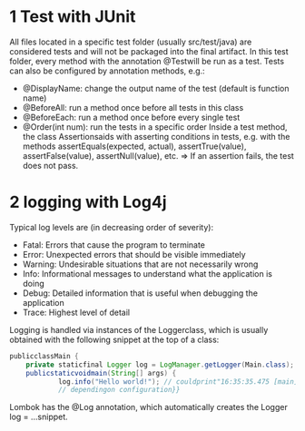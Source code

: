 
# 1 Test with JUnit


All files located in a specific test folder (usually src/test/java) are considered tests and will not be packaged into the final artifact.
In this test folder, every method with the annotation @Testwill be run as a test. Tests can also be configured by annotation methods, e.g.:
- @DisplayName: change the output name of the test (default is function name)
- @BeforeAll: run a method once before all tests in this class
- @BeforeEach: run a method once before every single test
- @Order(int num): run the tests in a specific order
Inside a test method, the class Assertionsaids with asserting conditions in tests, e.g. with the methods assertEquals(expected, actual), assertTrue(value), assertFalse(value), assertNull(value), etc.
=> If an assertion fails, the test does not pass.




# 2 logging with Log4j

Typical log levels are (in decreasing order of severity):
- Fatal: Errors that cause the program to terminate
- Error: Unexpected errors that should be visible immediately
- Warning: Undesirable situations that are not necessarily wrong
- Info: Informational messages to understand what the application is doing
- Debug: Detailed information that is useful when debugging the application
- Trace: Highest level of detail


Logging is handled via instances of the Loggerclass, which is usually obtained with the following snippet at the top of a class:

```java
publicclassMain {
    private staticfinal Logger log = LogManager.getLogger(Main.class);
    publicstaticvoidmain(String[] args) {
            log.info("Hello world!"); // couldprint"16:35:35.475 [main] INFO de.3s.Main -Hello world!“
            // dependingon configuration}}
```


Lombok has the @Log annotation, which automatically creates the Logger log = …snippet.
